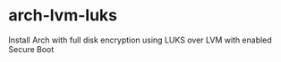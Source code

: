 # arch-lvm-luks
Install Arch with full disk encryption using LUKS over LVM with enabled Secure Boot
